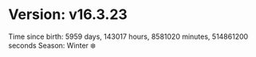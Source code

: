 # Version: v16.3.23
Time since birth: 5959 days, 143017 hours, 8581020 minutes, 514861200 seconds
Season: Winter ❄️
